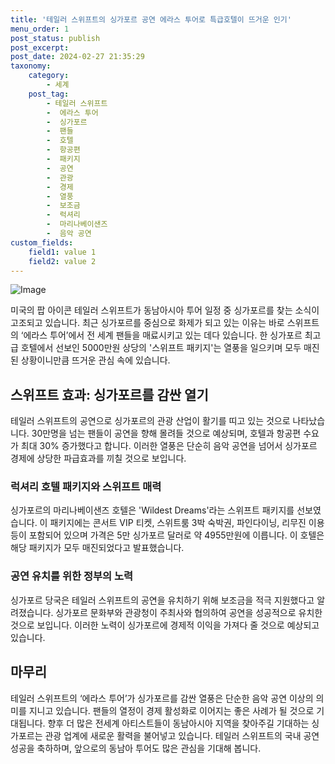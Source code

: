 ```yaml
---
title: '테일러 스위프트의 싱가포르 공연 에라스 투어로 특급호텔이 뜨거운 인기'
menu_order: 1
post_status: publish
post_excerpt: 
post_date: 2024-02-27 21:35:29
taxonomy:
    category:
        - 세계
    post_tag:
        - 테일러 스위프트
        -  에라스 투어
        -  싱가포르
        -  팬들
        -  호텔
        -  항공편
        -  패키지
        -  공연
        -  관광
        -  경제
        -  열풍
        -  보조금
        -  럭셔리
        -  마리나베이샌즈
        -  음악 공연
custom_fields:
    field1: value 1
    field2: value 2
---
```


![Image](https://imgnews.pstatic.net/image/023/2024/02/27/0003818976_001_20240227071701047.jpg?type=w647)

미국의 팝 아이콘 테일러 스위프트가 동남아시아 투어 일정 중 싱가포르를 찾는 소식이 고조되고 있습니다. 최근 싱가포르를 중심으로 화제가 되고 있는 이유는 바로 스위프트의 ‘에라스 투어’에서 전 세계 팬들을 매료시키고 있는 데다 있습니다. 한 싱가포르 최고급 호텔에서 선보인 5000만원 상당의 '스위프트 패키지'는 열풍을 일으키며 모두 매진된 상황이니만큼 뜨거운 관심 속에 있습니다.
## 스위프트 효과: 싱가포르를 감싼 열기
테일러 스위프트의 공연으로 싱가포르의 관광 산업이 활기를 띠고 있는 것으로 나타났습니다. 30만명을 넘는 팬들이 공연을 향해 몰려들 것으로 예상되며, 호텔과 항공편 수요가 최대 30% 증가했다고 합니다. 이러한 열풍은 단순히 음악 공연을 넘어서 싱가포르 경제에 상당한 파급효과를 끼칠 것으로 보입니다.
### 럭셔리 호텔 패키지와 스위프트 매력
싱가포르의 마리나베이샌즈 호텔은 'Wildest Dreams'라는 스위프트 패키지를 선보였습니다. 이 패키지에는 콘서트 VIP 티켓, 스위트룸 3박 숙박권, 파인다이닝, 리무진 이용 등이 포함되어 있으며 가격은 5만 싱가포르 달러로 약 4955만원에 이릅니다. 이 호텔은 해당 패키지가 모두 매진되었다고 발표했습니다.
### 공연 유치를 위한 정부의 노력
싱가포르 당국은 테일러 스위프트의 공연을 유치하기 위해 보조금을 적극 지원했다고 알려졌습니다. 싱가포르 문화부와 관광청이 주최사와 협의하여 공연을 성공적으로 유치한 것으로 보입니다. 이러한 노력이 싱가포르에 경제적 이익을 가져다 줄 것으로 예상되고 있습니다.
## 마무리
테일러 스위프트의 ‘에라스 투어’가 싱가포르를 감싼 열풍은 단순한 음악 공연 이상의 의미를 지니고 있습니다. 팬들의 열정이 경제 활성화로 이어지는 좋은 사례가 될 것으로 기대됩니다. 향후 더 많은 전세계 아티스트들이 동남아시아 지역을 찾아주길 기대하는 싱가포르는 관광 업계에 새로운 활력을 불어넣고 있습니다. 테일러 스위프트의 국내 공연 성공을 축하하며, 앞으로의 동남아 투어도 많은 관심을 기대해 봅니다.
